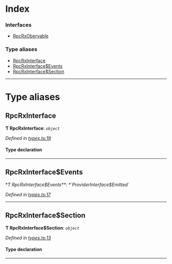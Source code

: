 

# Index

### Interfaces

* [RpcRxObervable](../interfaces/_types_.rpcrxobervable.md)

### Type aliases

* [RpcRxInterface](_types_.md#rpcrxinterface)
* [RpcRxInterface$Events](_types_.md#rpcrxinterface_events)
* [RpcRxInterface$Section](_types_.md#rpcrxinterface_section)

---

# Type aliases

<a id="rpcrxinterface"></a>

##  RpcRxInterface

**Ƭ RpcRxInterface**: *`object`*

*Defined in [types.ts:19](https://github.com/polkadot-js/api/blob/767a197/packages/rpc-rx/src/types.ts#L19)*

#### Type declaration

___
<a id="rpcrxinterface_events"></a>

##  RpcRxInterface$Events

**Ƭ RpcRxInterface$Events**: *`ProviderInterface$Emitted`*

*Defined in [types.ts:17](https://github.com/polkadot-js/api/blob/767a197/packages/rpc-rx/src/types.ts#L17)*

___
<a id="rpcrxinterface_section"></a>

##  RpcRxInterface$Section

**Ƭ RpcRxInterface$Section**: *`object`*

*Defined in [types.ts:13](https://github.com/polkadot-js/api/blob/767a197/packages/rpc-rx/src/types.ts#L13)*

#### Type declaration

[index: `string`]: [RpcRxObervable](../interfaces/_types_.rpcrxobervable.md)

___

